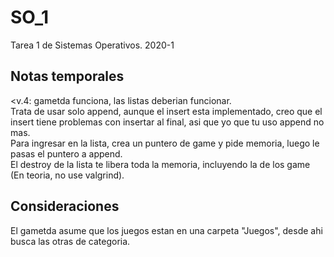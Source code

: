 # SO_1
Tarea 1 de Sistemas Operativos. 2020-1

## Notas temporales
<v.4: gametda funciona, las listas deberian funcionar. <br /> Trata de usar solo append, aunque el insert esta implementado, creo que el
 insert tiene problemas con insertar al final, asi que yo que tu uso append no mas.
 <br />Para ingresar en la lista, crea un puntero de game y pide memoria, luego le pasas el puntero a append.<br />
 El destroy de la lista te libera toda la memoria, incluyendo la de los game (En teoria, no use valgrind).<br />
 
 ## Consideraciones
 El gametda asume que los juegos estan en una carpeta "Juegos", desde ahi busca las otras de categoria.


